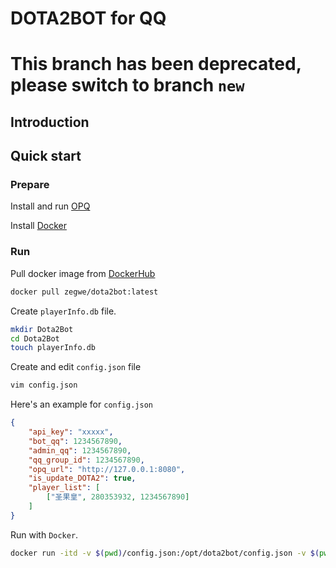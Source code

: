 # DOTA2BOT for QQ

# This branch has been deprecated, please switch to branch `new`

## Introduction

## Quick start

### Prepare

Install and run [OPQ](https://github.com/OPQBOT/OPQ)

Install [Docker](https://docs.docker.com/engine/install/)

### Run
Pull docker image from [DockerHub](https://hub.docker.com/r/zegwe/dota2bot)
```bash
docker pull zegwe/dota2bot:latest
```

Create `playerInfo.db` file.
```bash
mkdir Dota2Bot
cd Dota2Bot
touch playerInfo.db
```

Create and edit `config.json` file
```bash
vim config.json
```
Here's an example for `config.json`
```json
{
	"api_key": "xxxxx",
	"bot_qq": 1234567890,
	"admin_qq": 1234567890,
	"qq_group_id": 1234567890,
	"opq_url": "http://127.0.0.1:8080",
	"is_update_DOTA2": true,
	"player_list": [
		["圣果皇", 280353932, 1234567890]
	] 
}
```

Run with `Docker`.
```bash
docker run -itd -v $(pwd)/config.json:/opt/dota2bot/config.json -v $(pwd)/playerInfo.db:/opt/dota2bot/playerInfo.db --name dota2bot zegwe/dota2bot:latest
```
